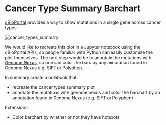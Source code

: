 # Cancer Type Summary Barchart

[cBioPortal](https://www.cbioportal.org) provides a way to show mutations in a
single gene across cancer types:

![cancer_types_summary](https://user-images.githubusercontent.com/1334004/61241744-2136cc00-a712-11e9-8c9a-9a3aa839dc6e.png)

We would like to recreate this plot in a Jupyter notebook using the cBioPortal
APIs, so people familiar with Python can easily customize the plot themselves.
The next step would be to annotate the mutations with [Genome
Nexus](https://www.genomenexus.org/), so one can color the bars by any
annotation found in Genome Nexus e.g. SIFT or Polyphen.

In summary create a notebook that:

- recreate the cancer types summary plot
- annotate the mutations with genome nexus and color the barchart by an
  annotation found in Genome Nexus (e.g. SIFT or Polyphen)

Extensions:

- Color barchart by whether or not they have hotspots 
